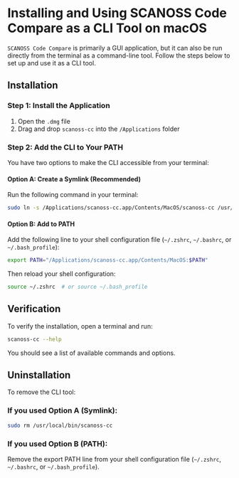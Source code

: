 # Installing and Using SCANOSS Code Compare as a CLI Tool on macOS

`SCANOSS Code Compare` is primarily a GUI application, but it can also be run directly from the terminal as a command-line tool. Follow the steps below to set up and use it as a CLI tool.

## Installation

### Step 1: Install the Application
1. Open the `.dmg` file
2. Drag and drop `scanoss-cc` into the `/Applications` folder

### Step 2: Add the CLI to Your PATH

You have two options to make the CLI accessible from your terminal:

#### Option A: Create a Symlink (Recommended)
Run the following command in your terminal:
```bash
sudo ln -s /Applications/scanoss-cc.app/Contents/MacOS/scanoss-cc /usr/local/bin/scanoss-cc
```

#### Option B: Add to PATH
Add the following line to your shell configuration file (`~/.zshrc`, `~/.bashrc`, or `~/.bash_profile`):
```bash
export PATH="/Applications/scanoss-cc.app/Contents/MacOS:$PATH"
```

Then reload your shell configuration:
```bash
source ~/.zshrc  # or source ~/.bash_profile
```

## Verification

To verify the installation, open a terminal and run:
```bash
scanoss-cc --help
```

You should see a list of available commands and options.

## Uninstallation

To remove the CLI tool:

### If you used Option A (Symlink):
```bash
sudo rm /usr/local/bin/scanoss-cc
```

### If you used Option B (PATH):
Remove the export PATH line from your shell configuration file (`~/.zshrc`, `~/.bashrc`, or `~/.bash_profile`).
